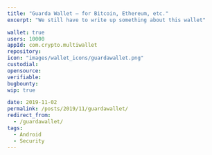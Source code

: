 ```yaml
---
title: "Guarda Wallet – for Bitcoin, Ethereum, etc."
excerpt: "We still have to write up something about this wallet"

wallet: true
users: 10000
appId: com.crypto.multiwallet
repository:
icon: "images/wallet_icons/guardawallet.png"
custodial:
opensource:
verifiable:
bugbounty:
wip: true

date: 2019-11-02
permalink: /posts/2019/11/guardawallet/
redirect_from:
  - /guardawallet/
tags:
  - Android
  - Security
---
```

